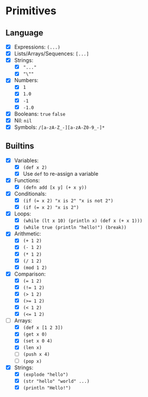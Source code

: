 # Primitives

## Language

- [x] Expressions: `(...)`
- [x] Lists/Arrays/Sequences: `[...]`
- [x] Strings:
  - [x] `"..."`
  - [x] `"\""`
- [x] Numbers:
  - [x] `1`
  - [x] `1.0`
  - [x] `-1`
  - [x] `-1.0`
- [x] Booleans: `true` `false`
- [x] Nil: `nil`
- [x] Symbols: `/[a-zA-Z_-][a-zA-Z0-9_-]*`

## Builtins

- [x] Variables:
  - [x] `(def x 2)`
  - [x] Use `def` to re-assign a variable
- [x] Functions:
  - [x] `(defn add [x y] (+ x y))`
- [x] Conditionals:
  - [x] `(if (= x 2) "x is 2" "x is not 2")`
  - [x] `(if (= x 2) "x is 2")`
- [x] Loops:
  - [x] `(while (lt x 10) (println x) (def x (+ x 1)))`
  - [x] `(while true (println "hello!") (break))`
- [x] Arithmetic:
  - [x] `(+ 1 2)`
  - [x] `(- 1 2)`
  - [x] `(* 1 2)`
  - [x] `(/ 1 2)`
  - [x] `(mod 1 2)`
- [x] Comparison:
  - [x] `(= 1 2)`
  - [x] `(!= 1 2)`
  - [x] `(> 1 2)`
  - [x] `(>= 1 2)`
  - [x] `(< 1 2)`
  - [x] `(<= 1 2)`
- [ ] Arrays:
  - [x] `(def x [1 2 3])`
  - [x] `(get x 0)`
  - [x] `(set x 0 4)`
  - [x] `(len x)`
  - [ ] `(push x 4)`
  - [ ] `(pop x)`
- [x] Strings:
  - [x] `(explode "hello")`
  - [x] `(str "hello" "world" ...)`
  - [x] `(println "Hello!")`
